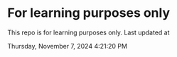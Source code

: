 # For learning purposes only
This repo is for learning purposes only.
Last updated at

Thursday, November 7, 2024 4:21:20 PM

